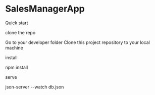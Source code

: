 # SalesManagerApp

Quick start

clone the repo

Go to your developer folder Clone this project repository to your local machine

install

npm install

serve

json-server --watch db.json
